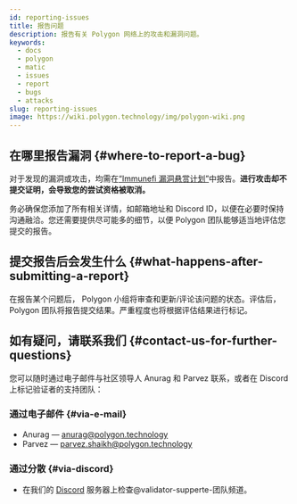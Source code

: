 ```yaml
---
id: reporting-issues
title: 报告问题
description: 报告有关 Polygon 网络上的攻击和漏洞问题。
keywords:
  - docs
  - polygon
  - matic
  - issues
  - report
  - bugs
  - attacks
slug: reporting-issues
image: https://wiki.polygon.technology/img/polygon-wiki.png
---
```


## 在哪里报告漏洞 {#where-to-report-a-bug}

对于发现的漏洞或攻击，均需在[“Immunefi 漏洞悬赏计划”](https://immunefi.com/bounty/polygon/)中报告。**进行攻击却不提交证明，会导致您的尝试资格被取消。**

务必确保您添加了所有相关详情，如邮箱地址和 Discord ID，以便在必要时保持沟通融洽。您还需要提供尽可能多的细节，以便 Polygon 团队能够适当地评估您提交的报告。

## 提交报告后会发生什么 {#what-happens-after-submitting-a-report}

在报告某个问题后， Polygon 小组将审查和更新/评论该问题的状态。评估后，Polygon 团队将报告提交结果。严重程度也将根据评估结果进行标记。

## 如有疑问，请联系我们 {#contact-us-for-further-questions}

您可以随时通过电子邮件与社区领导人 Anurag 和 Parvez 联系，或者在 Discord 上标记验证者的支持团队：

### 通过电子邮件 {#via-e-mail}

* Anurag — anurag@polygon.technology
* Parvez — parvez.shaikh@polygon.technology

### 通过分散 {#via-discord}

* 在我们的 [Discord](https://discord.com/invite/0xPolygon) 服务器上检查@validator-supperte-团队频道。
